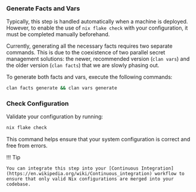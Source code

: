### Generate Facts and Vars

Typically, this step is handled automatically when a machine is deployed. However, to enable the use of `nix flake check` with your configuration, it must be completed manually beforehand.

Currently, generating all the necessary facts requires two separate commands. This is due to the coexistence of two parallel secret management solutions:
the newer, recommended version (`clan vars`) and the older version (`clan facts`) that we are slowly phasing out.

To generate both facts and vars, execute the following commands:

```sh
clan facts generate && clan vars generate
```


### Check Configuration

Validate your configuration by running:

```bash
nix flake check
```

This command helps ensure that your system configuration is correct and free from errors.

!!! Tip

    You can integrate this step into your [Continuous Integration](https://en.wikipedia.org/wiki/Continuous_integration) workflow to ensure that only valid Nix configurations are merged into your codebase.

